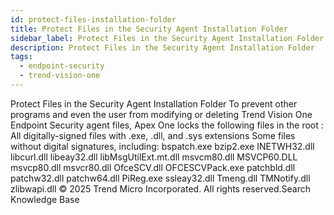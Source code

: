 ```yaml
---
id: protect-files-installation-folder
title: Protect Files in the Security Agent Installation Folder
sidebar_label: Protect Files in the Security Agent Installation Folder
description: Protect Files in the Security Agent Installation Folder
tags:
  - endpoint-security
  - trend-vision-one
---
```


 Protect Files in the Security Agent Installation Folder To prevent other programs and even the user from modifying or deleting Trend Vision One Endpoint Security agent files, Apex One locks the following files in the root <Agent installation folder>: All digitally-signed files with .exe, .dll, and .sys extensions Some files without digital signatures, including: bspatch.exe bzip2.exe INETWH32.dll libcurl.dll libeay32.dll libMsgUtilExt.mt.dll msvcm80.dll MSVCP60.DLL msvcp80.dll msvcr80.dll OfceSCV.dll OFCESCVPack.exe patchbld.dll patchw32.dll patchw64.dll PiReg.exe ssleay32.dll Tmeng.dll TMNotify.dll zlibwapi.dll © 2025 Trend Micro Incorporated. All rights reserved.Search Knowledge Base
